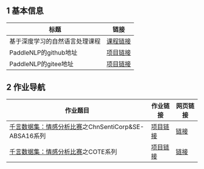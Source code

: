 ## 1 基本信息

|标题|链接|
|-|-|
|基于深度学习的自然语言处理课程|<a href="https://aistudio.baidu.com/aistudio/education/group/info/24177" target="_blank">课程链接</a>|
|PaddleNLP的github地址|<a href="https://github.com/PaddlePaddle/PaddleNLP" target="_blank">项目链接</a>|
|PaddleNLP的gitee地址|<a href="https://gitee.com/paddlepaddle/PaddleNLP" target="_blank">项目链接</a>|

## 2 作业导航

|作业题目|作业链接|网页链接|
|-|-|-|
|<a href="https://aistudio.baidu.com/aistudio/competition/detail/50" target="_blank">千言数据集：情感分析比赛</a>之ChnSentiCorp&SE-ABSA16系列|<a href="https://aistudio.baidu.com/aistudio/projectdetail/2082460" target="_blank">项目链接</a>|[链接](./homework/C&S.html)|
|<a href="https://aistudio.baidu.com/aistudio/competition/detail/50" target="_blank">千言数据集：情感分析比赛</a>之COTE系列|<a href="https://aistudio.baidu.com/aistudio/projectdetail/2087383" target="_blank">项目链接</a>|[链接](./homework/cote.html)|
